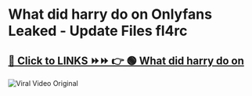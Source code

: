 
 # What did harry do on Onlyfans Leaked - Update Files fl4rc

## <h2><a href="https://clipsfans.com/What_did_harry_do_on&ref=git">🔗 Click to LINKS ⏩⏩ 👉 🟢 What did harry do on </a></h2>

<a href="https://clipsfans.com/What_did_harry_do_on&ref=git" rel="nofollow" data-target="animated-image.originalLink"><img src="https://i.ibb.co.com/xMMVF88/686577567.gif" alt="Viral Video Original" style="max-width: 100%; display: inline-block;" data-target="animated-image.originalImage"></a>

